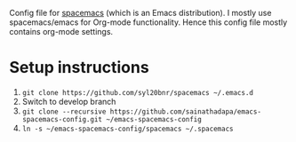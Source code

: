 Config file for [spacemacs](https://github.com/syl20bnr/spacemacs) (which is an Emacs distribution). I mostly use spacemacs/emacs for Org-mode functionality. Hence this config file mostly contains org-mode settings.

# Setup instructions
1. `git clone https://github.com/syl20bnr/spacemacs ~/.emacs.d`
2. Switch to develop branch
3. `git clone --recursive https://github.com/sainathadapa/emacs-spacemacs-config.git ~/emacs-spacemacs-config`
4. `ln -s ~/emacs-spacemacs-config/spacemacs ~/.spacemacs`

